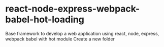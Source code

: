 # react-node-express-webpack-babel-hot-loading
Base framework to develop a web application using react, node, express, webpack babel with hot module Create a new folder

